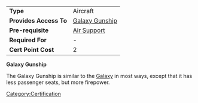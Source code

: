 |                        |                                             |
|------------------------|---------------------------------------------|
| **Type**               | Aircraft                                    |
| **Provides Access To** | [Galaxy Gunship](Galaxy_Gunship "wikilink") |
| **Pre-requisite**      | [Air Support](Air_Support "wikilink")       |
| **Required For**       | \-                                          |
| **Cert Point Cost**    | 2                                           |

**Galaxy Gunship**

The Galaxy Gunship is similar to the [Galaxy](Galaxy "wikilink") in most
ways, except that it has less passenger seats, but more firepower.

[Category:Certification](Category:Certification "wikilink")